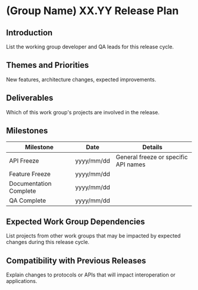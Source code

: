 # (Group Name) XX.YY Release Plan

## Introduction

List the working group developer and QA leads for this release cycle.

## Themes and Priorities

New features, architecture changes, expected improvements.

## Deliverables

Which of this work group's projects are involved in the release.

## Milestones

 | Milestone              | Date       | Details                              | 
 | ---------              | ----       | -------                              | 
 | API Freeze             | yyyy/mm/dd | General freeze or specific API names | 
 | Feature Freeze         | yyyy/mm/dd |                                      | 
 | Documentation Complete | yyyy/mm/dd |                                      | 
 | QA Complete            | yyyy/mm/dd |                                      | 

## Expected Work Group Dependencies

List projects from other work groups that may be impacted by expected changes during this release cycle.

## Compatibility with Previous Releases

Explain changes to protocols or APIs that will impact interoperation or applications.
